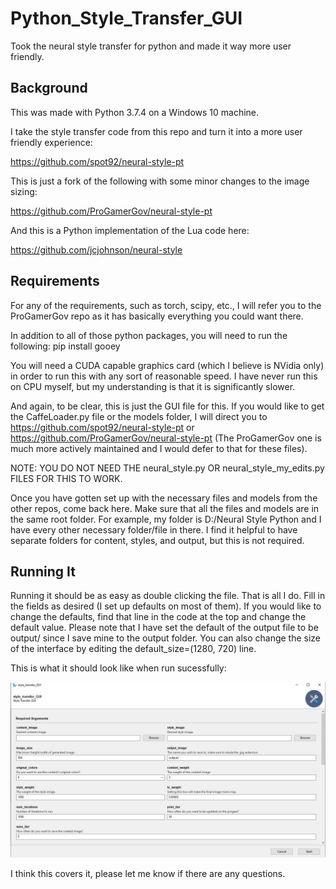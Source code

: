 # Python_Style_Transfer_GUI
Took the neural style transfer for python and made it way more user friendly.

## Background
This was made with Python 3.7.4 on a Windows 10 machine.

I take the style transfer code from this repo and turn it into a more user friendly experience:

https://github.com/spot92/neural-style-pt

This is just a fork of the following with some minor changes to the image sizing:

https://github.com/ProGamerGov/neural-style-pt

And this is a Python implementation of the Lua code here:

https://github.com/jcjohnson/neural-style

## Requirements
For any of the requirements, such as torch, scipy, etc., I will refer you to the ProGamerGov repo as it has basically everything you could want there.

In addition to all of those python packages, you will need to run the following:
pip install gooey

You will need a CUDA capable graphics card (which I believe is NVidia only) in order to run this with any sort of reasonable speed. I have never run this on CPU myself, but my understanding is that it is significantly slower.

And again, to be clear, this is just the GUI file for this. If you would like to get the CaffeLoader.py file or the models folder, I will direct you to https://github.com/spot92/neural-style-pt or https://github.com/ProGamerGov/neural-style-pt (The ProGamerGov one is much more actively maintained and I would defer to that for these files).

NOTE: YOU DO NOT NEED THE neural_style.py OR neural_style_my_edits.py FILES FOR THIS TO WORK.

Once you have gotten set up with the necessary files and models from the other repos, come back here.
Make sure that all the files and models are in the same root folder. For example, my folder is D:/Neural Style Python and I have every other necessary folder/file in there. I find it helpful to have separate folders for content, styles, and output, but this is not required.

## Running It
Running it should be as easy as double clicking the file. That is all I do. Fill in the fields as desired (I set up defaults on most of them). If you would like to change the defaults, find that line in the code at the top and change the default value. Please note that I have set the default of the output file to be output/ since I save mine to the output folder. You can also change the size of the interface by editing the default_size=(1280, 720) line.

This is what it should look like when run sucessfully:

![Image of Interface](https://github.com/spot92/Python_Style_Transfer_GUI/blob/master/interface.jpg)

I think this covers it, please let me know if there are any questions.
